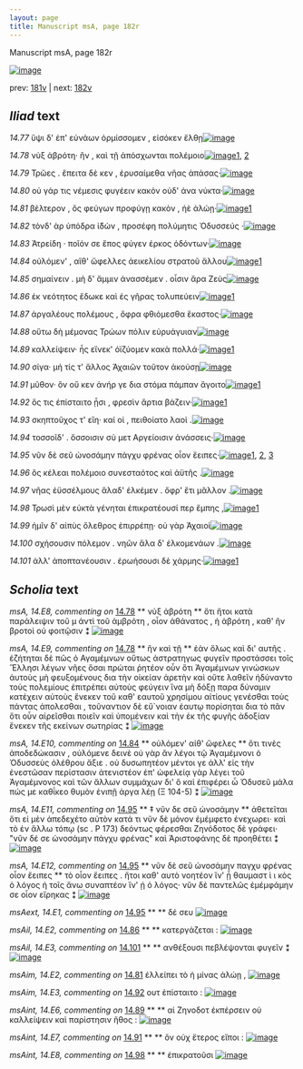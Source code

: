 ```yaml
---
layout: page
title: Manuscript msA, page 182r
---
```


Manuscript msA, page 182r

[![image](http://www.homermultitext.org/iipsrv?OBJ=IIP,1.0&FIF=/project/homer/pyramidal/deepzoom/hmt/vaimg/2017a/VA182RN_0353.tif&WID=100&CVT=JPEG)](http://www.homermultitext.org/ict2/?urn=urn:cite2:hmt:vaimg.2017a:VA182RN_0353)

prev:  [181v](../181v/) | next:  [182v](../182v/)

## *Iliad* text

*14.77* <a id="14.77"/> ὕψι δ' ἐπ' εὐνάων ὁρμίσσομεν , εἰσόκεν ἔλθῃ[![image](http://www.homermultitext.org/iipsrv?OBJ=IIP,1.0&FIF=/project/homer/pyramidal/deepzoom/hmt/vaimg/2017a/VA182RN_0353.tif&RGN=0.192,0.2096,0.385,0.0361&WID=1000&CVT=JPEG)](http://www.homermultitext.org/ict2/?urn=urn:cite2:hmt:vaimg.2017a:VA182RN_0353@0.192,0.2096,0.385,0.0361)

*14.78* <a id="14.78"/> νὺξ ἀβρότη· ἢν , καὶ τῇ ἀπόσχωνται πολέμοιο[![image](http://www.homermultitext.org/iipsrv?OBJ=IIP,1.0&FIF=/project/homer/pyramidal/deepzoom/hmt/vaimg/2017a/VA182RN_0353.tif&RGN=0.194,0.2382,0.408,0.0233&WID=1000&CVT=JPEG)](http://www.homermultitext.org/ict2/?urn=urn:cite2:hmt:vaimg.2017a:VA182RN_0353@0.194,0.2382,0.408,0.0233)[1](#msA_14.E8), [2](#msA_14.E9)

*14.79* <a id="14.79"/> Τρῶες . ἔπειτα δὲ κεν , ἐρυσαίμεθα νῆας ἁπάσας·[![image](http://www.homermultitext.org/iipsrv?OBJ=IIP,1.0&FIF=/project/homer/pyramidal/deepzoom/hmt/vaimg/2017a/VA182RN_0353.tif&RGN=0.197,0.2607,0.423,0.0203&WID=1000&CVT=JPEG)](http://www.homermultitext.org/ict2/?urn=urn:cite2:hmt:vaimg.2017a:VA182RN_0353@0.197,0.2607,0.423,0.0203)

*14.80* <a id="14.80"/> οὐ γάρ τις νέμεσις φυγέειν κακόν οὐδ' ἀνα νύκτα·[![image](http://www.homermultitext.org/iipsrv?OBJ=IIP,1.0&FIF=/project/homer/pyramidal/deepzoom/hmt/vaimg/2017a/VA182RN_0353.tif&RGN=0.197,0.278,0.427,0.0233&WID=1000&CVT=JPEG)](http://www.homermultitext.org/ict2/?urn=urn:cite2:hmt:vaimg.2017a:VA182RN_0353@0.197,0.278,0.427,0.0233)

*14.81* <a id="14.81"/> βέλτερον , ὃς φεύγων προφύγῃ κακὸν , ἠὲ ἀλώῃ·[![image](http://www.homermultitext.org/iipsrv?OBJ=IIP,1.0&FIF=/project/homer/pyramidal/deepzoom/hmt/vaimg/2017a/VA182RN_0353.tif&RGN=0.197,0.296,0.424,0.024&WID=1000&CVT=JPEG)](http://www.homermultitext.org/ict2/?urn=urn:cite2:hmt:vaimg.2017a:VA182RN_0353@0.197,0.296,0.424,0.024)[1](#msAim_14.E2)

*14.82* <a id="14.82"/> τὸνδ' ὰρ ὑπόδρα ἰ̈δὼν , προσέφη πολύμητις Ὀδυσσεύς ·[![image](http://www.homermultitext.org/iipsrv?OBJ=IIP,1.0&FIF=/project/homer/pyramidal/deepzoom/hmt/vaimg/2017a/VA182RN_0353.tif&RGN=0.192,0.3125,0.458,0.0248&WID=1000&CVT=JPEG)](http://www.homermultitext.org/ict2/?urn=urn:cite2:hmt:vaimg.2017a:VA182RN_0353@0.192,0.3125,0.458,0.0248)

*14.83* <a id="14.83"/> Ἀτρείδη · ποῖόν σε ἔπος φύγεν έρκος ὀδόντων·[![image](http://www.homermultitext.org/iipsrv?OBJ=IIP,1.0&FIF=/project/homer/pyramidal/deepzoom/hmt/vaimg/2017a/VA182RN_0353.tif&RGN=0.19,0.3336,0.403,0.0248&WID=1000&CVT=JPEG)](http://www.homermultitext.org/ict2/?urn=urn:cite2:hmt:vaimg.2017a:VA182RN_0353@0.19,0.3336,0.403,0.0248)

*14.84* <a id="14.84"/> οὐλόμεν' , αἴθ' ὤφελλες ἀεικελίου στρατοῦ ἄλλου[![image](http://www.homermultitext.org/iipsrv?OBJ=IIP,1.0&FIF=/project/homer/pyramidal/deepzoom/hmt/vaimg/2017a/VA182RN_0353.tif&RGN=0.194,0.3539,0.411,0.0233&WID=1000&CVT=JPEG)](http://www.homermultitext.org/ict2/?urn=urn:cite2:hmt:vaimg.2017a:VA182RN_0353@0.194,0.3539,0.411,0.0233)[1](#msA_14.E10)

*14.85* <a id="14.85"/> σημαίνειν . μὴ δ' ἄμμιν ἀνασσέμεν . οἷσιν ἄρα Ζεὺς[![image](http://www.homermultitext.org/iipsrv?OBJ=IIP,1.0&FIF=/project/homer/pyramidal/deepzoom/hmt/vaimg/2017a/VA182RN_0353.tif&RGN=0.192,0.3749,0.446,0.021&WID=1000&CVT=JPEG)](http://www.homermultitext.org/ict2/?urn=urn:cite2:hmt:vaimg.2017a:VA182RN_0353@0.192,0.3749,0.446,0.021)

*14.86* <a id="14.86"/> ἐκ νεότητος ἔδωκε καὶ ἐς γῆρας τολυπεύειν[![image](http://www.homermultitext.org/iipsrv?OBJ=IIP,1.0&FIF=/project/homer/pyramidal/deepzoom/hmt/vaimg/2017a/VA182RN_0353.tif&RGN=0.188,0.3914,0.397,0.024&WID=1000&CVT=JPEG)](http://www.homermultitext.org/ict2/?urn=urn:cite2:hmt:vaimg.2017a:VA182RN_0353@0.188,0.3914,0.397,0.024)[1](#msAil_14.E2)

*14.87* <a id="14.87"/> ἀργαλέους πολέμους , ὄφρα φθιόμεσθα ἕκαστος·[![image](http://www.homermultitext.org/iipsrv?OBJ=IIP,1.0&FIF=/project/homer/pyramidal/deepzoom/hmt/vaimg/2017a/VA182RN_0353.tif&RGN=0.188,0.4117,0.424,0.024&WID=1000&CVT=JPEG)](http://www.homermultitext.org/ict2/?urn=urn:cite2:hmt:vaimg.2017a:VA182RN_0353@0.188,0.4117,0.424,0.024)

*14.88* <a id="14.88"/> οὕτω δὴ μέμονας Τρώων πόλιν εὐρυάγυιαν[![image](http://www.homermultitext.org/iipsrv?OBJ=IIP,1.0&FIF=/project/homer/pyramidal/deepzoom/hmt/vaimg/2017a/VA182RN_0353.tif&RGN=0.187,0.4305,0.38,0.0225&WID=1000&CVT=JPEG)](http://www.homermultitext.org/ict2/?urn=urn:cite2:hmt:vaimg.2017a:VA182RN_0353@0.187,0.4305,0.38,0.0225)

*14.89* <a id="14.89"/> καλλείψειν· ἧς εἵνεκ' ὀϊζύομεν κακὰ πολλά·[![image](http://www.homermultitext.org/iipsrv?OBJ=IIP,1.0&FIF=/project/homer/pyramidal/deepzoom/hmt/vaimg/2017a/VA182RN_0353.tif&RGN=0.19,0.447,0.393,0.0248&WID=1000&CVT=JPEG)](http://www.homermultitext.org/ict2/?urn=urn:cite2:hmt:vaimg.2017a:VA182RN_0353@0.19,0.447,0.393,0.0248)[1](#msAint_14.E6)

*14.90* <a id="14.90"/> σίγα· μή τίς τ' ἄλλος Ἀχαιῶν τοῦτον ἀκούσῃ[![image](http://www.homermultitext.org/iipsrv?OBJ=IIP,1.0&FIF=/project/homer/pyramidal/deepzoom/hmt/vaimg/2017a/VA182RN_0353.tif&RGN=0.19,0.4666,0.365,0.0225&WID=1000&CVT=JPEG)](http://www.homermultitext.org/ict2/?urn=urn:cite2:hmt:vaimg.2017a:VA182RN_0353@0.19,0.4666,0.365,0.0225)

*14.91* <a id="14.91"/> μῦθον· ὃν οὔ κεν ἀνήρ γε δια στόμα πάμπαν ἄγοιτο[![image](http://www.homermultitext.org/iipsrv?OBJ=IIP,1.0&FIF=/project/homer/pyramidal/deepzoom/hmt/vaimg/2017a/VA182RN_0353.tif&RGN=0.189,0.4846,0.404,0.024&WID=1000&CVT=JPEG)](http://www.homermultitext.org/ict2/?urn=urn:cite2:hmt:vaimg.2017a:VA182RN_0353@0.189,0.4846,0.404,0.024)[1](#msAint_14.E7)

*14.92* <a id="14.92"/> ὅς τις ἐπίσταιτο ᾗσι , φρεσὶν ἄρτια βάζειν·[![image](http://www.homermultitext.org/iipsrv?OBJ=IIP,1.0&FIF=/project/homer/pyramidal/deepzoom/hmt/vaimg/2017a/VA182RN_0353.tif&RGN=0.186,0.5034,0.369,0.0248&WID=1000&CVT=JPEG)](http://www.homermultitext.org/ict2/?urn=urn:cite2:hmt:vaimg.2017a:VA182RN_0353@0.186,0.5034,0.369,0.0248)[1](#msAim_14.E3)

*14.93* <a id="14.93"/> σκηπτοῦχος τ' εἴη· καί οἱ , πειθοίατο λαοὶ .[![image](http://www.homermultitext.org/iipsrv?OBJ=IIP,1.0&FIF=/project/homer/pyramidal/deepzoom/hmt/vaimg/2017a/VA182RN_0353.tif&RGN=0.188,0.5222,0.356,0.0233&WID=1000&CVT=JPEG)](http://www.homermultitext.org/ict2/?urn=urn:cite2:hmt:vaimg.2017a:VA182RN_0353@0.188,0.5222,0.356,0.0233)

*14.94* <a id="14.94"/> τοσσοῖδ' . ὅσσοισιν σὺ μετ Aργείοισιν ἀνάσσεις·[![image](http://www.homermultitext.org/iipsrv?OBJ=IIP,1.0&FIF=/project/homer/pyramidal/deepzoom/hmt/vaimg/2017a/VA182RN_0353.tif&RGN=0.181,0.544,0.398,0.0218&WID=1000&CVT=JPEG)](http://www.homermultitext.org/ict2/?urn=urn:cite2:hmt:vaimg.2017a:VA182RN_0353@0.181,0.544,0.398,0.0218)

*14.95* <a id="14.95"/> νῦν δὲ σεῦ ὠνοσάμην πάγχυ φρένας οἷον ἔειπες·[![image](http://www.homermultitext.org/iipsrv?OBJ=IIP,1.0&FIF=/project/homer/pyramidal/deepzoom/hmt/vaimg/2017a/VA182RN_0353.tif&RGN=0.19,0.562,0.406,0.021&WID=1000&CVT=JPEG)](http://www.homermultitext.org/ict2/?urn=urn:cite2:hmt:vaimg.2017a:VA182RN_0353@0.19,0.562,0.406,0.021)[1](#msA_14.E12), [2](#msA_14.E11), [3](#msAext_14.E1)

*14.96* <a id="14.96"/> ὃς κέλεαι πολέμοιο συνεσταότος καὶ ἀϋτῆς .[![image](http://www.homermultitext.org/iipsrv?OBJ=IIP,1.0&FIF=/project/homer/pyramidal/deepzoom/hmt/vaimg/2017a/VA182RN_0353.tif&RGN=0.188,0.58,0.371,0.0203&WID=1000&CVT=JPEG)](http://www.homermultitext.org/ict2/?urn=urn:cite2:hmt:vaimg.2017a:VA182RN_0353@0.188,0.58,0.371,0.0203)

*14.97* <a id="14.97"/> νῆας ἐϋσσέλμους ἅλαδ' ἑλκέμεν . ὄφρ' ἔτι μᾶλλον .[![image](http://www.homermultitext.org/iipsrv?OBJ=IIP,1.0&FIF=/project/homer/pyramidal/deepzoom/hmt/vaimg/2017a/VA182RN_0353.tif&RGN=0.186,0.5973,0.409,0.024&WID=1000&CVT=JPEG)](http://www.homermultitext.org/ict2/?urn=urn:cite2:hmt:vaimg.2017a:VA182RN_0353@0.186,0.5973,0.409,0.024)

*14.98* <a id="14.98"/> Τρωσὶ μὲν εὐκτὰ γένηται ἐπικρατέουσί περ ἔμπης ,[![image](http://www.homermultitext.org/iipsrv?OBJ=IIP,1.0&FIF=/project/homer/pyramidal/deepzoom/hmt/vaimg/2017a/VA182RN_0353.tif&RGN=0.174,0.6191,0.433,0.021&WID=1000&CVT=JPEG)](http://www.homermultitext.org/ict2/?urn=urn:cite2:hmt:vaimg.2017a:VA182RN_0353@0.174,0.6191,0.433,0.021)[1](#msAint_14.E8)

*14.99* <a id="14.99"/> ἡμῖν δ' αἰπὺς ὄλεθρος ἐπιρρέπῃ· οὐ γὰρ Ἀχαιοὶ[![image](http://www.homermultitext.org/iipsrv?OBJ=IIP,1.0&FIF=/project/homer/pyramidal/deepzoom/hmt/vaimg/2017a/VA182RN_0353.tif&RGN=0.177,0.6356,0.416,0.0263&WID=1000&CVT=JPEG)](http://www.homermultitext.org/ict2/?urn=urn:cite2:hmt:vaimg.2017a:VA182RN_0353@0.177,0.6356,0.416,0.0263)

*14.100* <a id="14.100"/> σχήσουσιν πόλεμον . νηῶν ἅλα δ' ἑλκομενάων .[![image](http://www.homermultitext.org/iipsrv?OBJ=IIP,1.0&FIF=/project/homer/pyramidal/deepzoom/hmt/vaimg/2017a/VA182RN_0353.tif&RGN=0.178,0.6551,0.401,0.0225&WID=1000&CVT=JPEG)](http://www.homermultitext.org/ict2/?urn=urn:cite2:hmt:vaimg.2017a:VA182RN_0353@0.178,0.6551,0.401,0.0225)

*14.101* <a id="14.101"/> ἀλλ' ἀποπτανέουσιν . ἐρωήσουσι δὲ χάρμης·[![image](http://www.homermultitext.org/iipsrv?OBJ=IIP,1.0&FIF=/project/homer/pyramidal/deepzoom/hmt/vaimg/2017a/VA182RN_0353.tif&RGN=0.181,0.6739,0.39,0.027&WID=1000&CVT=JPEG)](http://www.homermultitext.org/ict2/?urn=urn:cite2:hmt:vaimg.2017a:VA182RN_0353@0.181,0.6739,0.39,0.027)[1](#msAil_14.E3)

## *Scholia* text

*msA, 14.E8, commenting on* [14.78](#14.78)  <a id="msA_14.E8"/> **							 νὺξ ἀβρότη 						** 							 ὅτι ἤτοι κατὰ παράλειψιν τοῦ μ ἀντὶ τοῦ ἀμβρότη , οἷον ἀθάνατος , ἡ ἀβρότη , καθ' ἣν βροτοὶ οὐ φοιτῷσιν ⁑ 							 						[![image](http://www.homermultitext.org/iipsrv?OBJ=IIP,1.0&FIF=/project/homer/pyramidal/deepzoom/hmt/vaimg/2017a/VA182RN_0183.tif&RGN=0.17133382,0.11203320,0.59358880,0.02157676&WID=1000&CVT=JPEG)](http://www.homermultitext.org/ict2/?urn=urn:cite2:hmt:vaimg.2017a:VA182RN_0183@0.17133382,0.11203320,0.59358880,0.02157676)

*msA, 14.E9, commenting on* [14.78](#14.78)  <a id="msA_14.E9"/> **							 ἢν καὶ τῇ 						** 							 ἐὰν ὅλως καὶ δι' αυτῆς . ἐζήτηται δὲ πῶς ὁ Αγαμέμνων οὕτως ἀστρατηγως 								φυγεῖν προστάσσει τοῖς Ἕλλησι λέγων νῆες ὅσαι πρώται ῥητέον οὖν ὅτι 									 Ἀγαμέμνων γινώσκων ἀυτοὺς μὴ φευξομένους δια τὴν οἰκείαν ἀρετὴν καὶ 								οὔτε λαθεῖν ἠδύναντο τοὺς πολεμίους ἐπιτρέπει αὐτοὺς φεύγειν ἵνα μὴ δόξῃ παρα δύναμιν 								κατέχειν αὐτοὺς ἕνεκεν τοῦ καθ' εαυτοῦ χρησίμου αἰτίους γενέσθαι τοὺς πάντας ἀπολεσθαι , 								τοῦναντιον δὲ εὔ`νοιαν ἑαυτῳ πορίσηται δια τὸ πᾶν ὅτι οὖν αἰρεῖσθαι ποιεῖν καὶ ὑπομένειν καὶ 								τὴν ἐκ τῆς φυγῆς ἀδοξίαν ἔνεκεν τῆς εκείνων σωτηρίας ⁑ 						[![image](http://www.homermultitext.org/iipsrv?OBJ=IIP,1.0&FIF=/project/homer/pyramidal/deepzoom/hmt/vaimg/2017a/VA182RN_0183.tif&RGN=0.16967576,0.12987552,0.61790715,0.06307054&WID=1000&CVT=JPEG)](http://www.homermultitext.org/ict2/?urn=urn:cite2:hmt:vaimg.2017a:VA182RN_0183@0.16967576,0.12987552,0.61790715,0.06307054)

*msA, 14.E10, commenting on* [14.84](#14.84)  <a id="msA_14.E10"/> **							 οὐλόμεν' αίθ' ὤφελες 						** 							 ὅτι τινὲς ἀποδεδώκασιν , οὐλόμενε δεινὲ οὐ γὰρ ἂν λέγοι τῷ Ἀγαμέμνονι 								ὁ Ὀδυσσεὺς ὀλέθρου ἄξιε . οὐ δυσωπητέον μέντοι γε ἀλλ' εἰς τὴν ἐνεστῶσαν 								περίστασιν ἀτενιστέον ἐπ' ὠφελείᾳ γὰρ λέγει τοῦ Ἀγαμέμνονος καὶ τῶν 								ἄλλων συμμάχων δι' ὃ καὶ ἐπιφέρει ὧ Ὀδυσεῦ μάλα πώς με καθΐκεο 									θυμὸν ἐνιπῇ ἀργα λέῃ (Ξ 104-5) ⁑ 						[![image](http://www.homermultitext.org/iipsrv?OBJ=IIP,1.0&FIF=/project/homer/pyramidal/deepzoom/hmt/vaimg/2017a/VA182RN_0183.tif&RGN=0.60187915,0.37690180,0.17980840,0.16071923&WID=1000&CVT=JPEG)](http://www.homermultitext.org/ict2/?urn=urn:cite2:hmt:vaimg.2017a:VA182RN_0183@0.60187915,0.37690180,0.17980840,0.16071923)

*msA, 14.E11, commenting on* [14.95](#14.95)  <a id="msA_14.E11"/> **							 ‡ νῦν δε σεῦ ὠνοσάμην 						** 							 ἀθετεῖται ὅτι εἰ μὲν ἀπεδεχέτο αὐτὸν κατά τι νῦν δὲ μόνον ἐμέμφετο ἐνεχωρει· καὶ τὸ ἐν 								ἄλλω τόπῳ (sc . Ρ 173) δεόντως φέρεσθαι Ζηνόδοτος δὲ γράφει· "νῦν δέ σε 								ὠνοσάμην πάγχυ φρένας" καὶ Ἀριστοφάνης δὲ προηθέτει ⁑ 						[![image](http://www.homermultitext.org/iipsrv?OBJ=IIP,1.0&FIF=/project/homer/pyramidal/deepzoom/hmt/vaimg/2017a/VA182RN_0183.tif&RGN=0.57166544,0.54177040,0.20228445,0.09654219&WID=1000&CVT=JPEG)](http://www.homermultitext.org/ict2/?urn=urn:cite2:hmt:vaimg.2017a:VA182RN_0183@0.57166544,0.54177040,0.20228445,0.09654219)

*msA, 14.E12, commenting on* [14.95](#14.95)  <a id="msA_14.E12"/> **							 νῦν δὲ σεῦ ὠνοσάμην παγχυ φρένας οἷον ἔειπες 						** 							 τὸ οἷον ἔειπες . ἤτοι καθ' αυτὸ νοητέον ἵν' ᾖ θαυμαστ										ὶ										ι									κὸς ὁ λόγος ἠ τοῖς ἄνω συναπτέον ἵν' ᾐ ὁ λόγος· νῦν δὲ παντελῶς ἐμέμφάμην σε 								οἶον εἴρηκας ⁑ 						[![image](http://www.homermultitext.org/iipsrv?OBJ=IIP,1.0&FIF=/project/homer/pyramidal/deepzoom/hmt/vaimg/2017a/VA182RN_0183.tif&RGN=0.59893147,0.64107884,0.18312454,0.08852006&WID=1000&CVT=JPEG)](http://www.homermultitext.org/ict2/?urn=urn:cite2:hmt:vaimg.2017a:VA182RN_0183@0.59893147,0.64107884,0.18312454,0.08852006)

*msAext, 14.E1, commenting on* [14.95](#14.95)  <a id="msAext_14.E1"/> **							 						** 							 δέ σευ 						[![image](http://www.homermultitext.org/iipsrv?OBJ=IIP,1.0&FIF=/project/homer/pyramidal/deepzoom/hmt/vaimg/2017a/VA182RN_0183.tif&RGN=0.80637436,0.57607192,0.02837141,0.01244813&WID=1000&CVT=JPEG)](http://www.homermultitext.org/ict2/?urn=urn:cite2:hmt:vaimg.2017a:VA182RN_0183@0.80637436,0.57607192,0.02837141,0.01244813)

*msAil, 14.E2, commenting on* [14.86](#14.86)  <a id="msAil_14.E2"/> **							 						** 							 κατεργάζεται : 						[![image](http://www.homermultitext.org/iipsrv?OBJ=IIP,1.0&FIF=/project/homer/pyramidal/deepzoom/hmt/vaimg/2017a/VA182RN_0183.tif&RGN=0.49281503,0.40110650,0.06042741,0.00857538&WID=1000&CVT=JPEG)](http://www.homermultitext.org/ict2/?urn=urn:cite2:hmt:vaimg.2017a:VA182RN_0183@0.49281503,0.40110650,0.06042741,0.00857538)

*msAil, 14.E3, commenting on* [14.101](#14.101)  <a id="msAil_14.E3"/> **							 						** 							 ανθέξουσι πεβλέψονται φυγεῖν ⁑ 						[![image](http://www.homermultitext.org/iipsrv?OBJ=IIP,1.0&FIF=/project/homer/pyramidal/deepzoom/hmt/vaimg/2017a/VA182RN_0183.tif&RGN=0.23102432,0.70345781,0.17796610,0.01991701&WID=1000&CVT=JPEG)](http://www.homermultitext.org/ict2/?urn=urn:cite2:hmt:vaimg.2017a:VA182RN_0183@0.23102432,0.70345781,0.17796610,0.01991701)

*msAim, 14.E2, commenting on* [14.81](#14.81)  <a id="msAim_14.E2"/> 							 ἐλλείπει τὸ ἠ μίνας ἀλώῃ , 						[![image](http://www.homermultitext.org/iipsrv?OBJ=IIP,1.0&FIF=/project/homer/pyramidal/deepzoom/hmt/vaimg/2017a/VA182RN_0183.tif&RGN=0.60058954,0.30414938,0.05711127,0.01853389&WID=1000&CVT=JPEG)](http://www.homermultitext.org/ict2/?urn=urn:cite2:hmt:vaimg.2017a:VA182RN_0183@0.60058954,0.30414938,0.05711127,0.01853389)

*msAim, 14.E3, commenting on* [14.92](#14.92)  <a id="msAim_14.E3"/> 							 ουτ ἐπίσταιτο : 						[![image](http://www.homermultitext.org/iipsrv?OBJ=IIP,1.0&FIF=/project/homer/pyramidal/deepzoom/hmt/vaimg/2017a/VA182RN_0183.tif&RGN=0.53334562,0.51798064,0.05692704,0.01147994&WID=1000&CVT=JPEG)](http://www.homermultitext.org/ict2/?urn=urn:cite2:hmt:vaimg.2017a:VA182RN_0183@0.53334562,0.51798064,0.05692704,0.01147994)

*msAint, 14.E6, commenting on* [14.89](#14.89)  <a id="msAint_14.E6"/> **							 						** 							 αἱ Ζηνοδοτ 								 ἐκπέρσειν οὐ καλλείψειν καὶ παρίστησιν ῆθος : 						[![image](http://www.homermultitext.org/iipsrv?OBJ=IIP,1.0&FIF=/project/homer/pyramidal/deepzoom/hmt/vaimg/2017a/VA182RN_0183.tif&RGN=0.08585114,0.46334716,0.06687546,0.03969571&WID=1000&CVT=JPEG)](http://www.homermultitext.org/ict2/?urn=urn:cite2:hmt:vaimg.2017a:VA182RN_0183@0.08585114,0.46334716,0.06687546,0.03969571)

*msAint, 14.E7, commenting on* [14.91](#14.91)  <a id="msAint_14.E7"/> **							 						** 							 ὃν οὐχ ἕτερος εἴποι : 						[![image](http://www.homermultitext.org/iipsrv?OBJ=IIP,1.0&FIF=/project/homer/pyramidal/deepzoom/hmt/vaimg/2017a/VA182RN_0183.tif&RGN=0.07958732,0.50318119,0.07682388,0.01479945&WID=1000&CVT=JPEG)](http://www.homermultitext.org/ict2/?urn=urn:cite2:hmt:vaimg.2017a:VA182RN_0183@0.07958732,0.50318119,0.07682388,0.01479945)

*msAint, 14.E8, commenting on* [14.98](#14.98)  <a id="msAint_14.E8"/> **							 						** 							 ἐπικρατοῦσι 						[![image](http://www.homermultitext.org/iipsrv?OBJ=IIP,1.0&FIF=/project/homer/pyramidal/deepzoom/hmt/vaimg/2017a/VA182RN_0183.tif&RGN=0.09543110,0.63637621,0.05268976,0.01051176&WID=1000&CVT=JPEG)](http://www.homermultitext.org/ict2/?urn=urn:cite2:hmt:vaimg.2017a:VA182RN_0183@0.09543110,0.63637621,0.05268976,0.01051176)